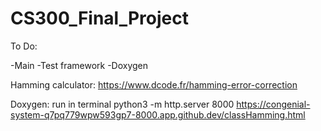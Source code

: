 # CS300_Final_Project


To Do:

-Main 
-Test framework
-Doxygen


Hamming calculator:
https://www.dcode.fr/hamming-error-correction 


Doxygen:
run in terminal python3 -m http.server 8000 
https://congenial-system-q7pq779wpw593gp7-8000.app.github.dev/classHamming.html